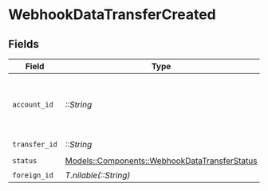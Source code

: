 # WebhookDataTransferCreated


## Fields

| Field                                                                                             | Type                                                                                              | Required                                                                                          | Description                                                                                       |
| ------------------------------------------------------------------------------------------------- | ------------------------------------------------------------------------------------------------- | ------------------------------------------------------------------------------------------------- | ------------------------------------------------------------------------------------------------- |
| `account_id`                                                                                      | *::String*                                                                                        | :heavy_check_mark:                                                                                | The accountID which facilitated the transfer.                                                     |
| `transfer_id`                                                                                     | *::String*                                                                                        | :heavy_check_mark:                                                                                | N/A                                                                                               |
| `status`                                                                                          | [Models::Components::WebhookDataTransferStatus](../../models/shared/webhookdatatransferstatus.md) | :heavy_check_mark:                                                                                | N/A                                                                                               |
| `foreign_id`                                                                                      | *T.nilable(::String)*                                                                             | :heavy_minus_sign:                                                                                | N/A                                                                                               |